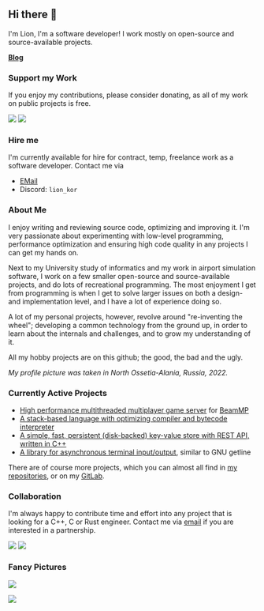 ## Hi there 👋 

I'm Lion, I'm a software developer! I work mostly on open-source and source-available projects.

**[Blog](https://blog.kortlepel.com/)**

### Support my Work

If you enjoy my contributions, please consider donating, as all of my work on public projects is free.

[![](https://img.shields.io/badge/Support%20my%20Work-Patreon-%23ff424d)](https://patreon.com/lion_kor) 
[![](https://img.shields.io/badge/Support%20my%20Work-PayPal-%230079c1%20)](https://www.paypal.com/donate?hosted_button_id=BHWMH7GDX35QS)

### Hire me

I'm currently available for hire for contract, temp, freelance work as a software developer. Contact me via 

- [EMail](mailto:development@kortlepel.com)
- Discord: `lion_kor`

### About Me

I enjoy writing and reviewing source code, optimizing and improving it. I'm very passionate about experimenting with low-level programming, performance optimization and ensuring high code quality in any projects I can get my hands on. 

Next to my University study of informatics and my work in airport simulation software, I work on a few smaller open-source and source-available projects, and do lots of recreational programming. The most enjoyment I get from programming is when I get to solve larger issues on both a design- and implementation level, and I have a lot of experience doing so.

A lot of my personal projects, however, revolve around "re-inventing the wheel"; developing a common technology from the ground up, in order to learn about the internals and challenges, and to grow my understanding of it.

All my hobby projects are on this github; the good, the bad and the ugly.

*My profile picture was taken in North Ossetia-Alania, Russia, 2022.*

### Currently Active Projects

- [High performance multithreaded multiplayer game server](https://github.com/BeamMP/BeamMP-Server) for [BeamMP](https://beammp.com)
- [A stack-based language with optimizing compiler and bytecode interpreter](https://github.com/lionkor/mcl)
- [A simple, fast, persistent (disk-backed) key-value store with REST API, written in C++](https://github.com/lionkor/kv-api)
- [A library for asynchronous terminal input/output](https://github.com/lionkor/commandline), similar to GNU getline

There are of course more projects, which you can almost all find in [my repositories](https://github.com/lionkor?tab=repositories&q=&type=public&language=), or on my [GitLab](https://gitlab.com/lionkor).

### Collaboration

I'm always happy to contribute time and effort into any project that is looking for a C++, C or Rust engineer. Contact me via [email](mailto:development@kortlepel.com) if you are interested in a partnership.

[![](https://img.shields.io/badge/E--Mail-Message%20me!-blue)](mailto:development@kortlepel.com) [![](https://img.shields.io/badge/Discord-Join%20my%20server!-%237289da%20)](https://discord.gg/6vKcaMqR5K)

### Fancy Pictures

![](https://github-readme-stats.vercel.app/api?username=lionkor&show_icons=true)

![](https://github-profile-summary-cards.vercel.app/api/cards/most-commit-language?username=lionkor&theme=default)
